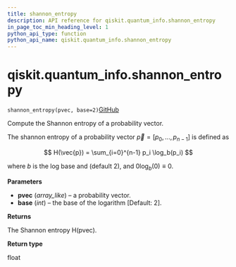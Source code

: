 ```yaml
---
title: shannon_entropy
description: API reference for qiskit.quantum_info.shannon_entropy
in_page_toc_min_heading_level: 1
python_api_type: function
python_api_name: qiskit.quantum_info.shannon_entropy
---
```


# qiskit.quantum\_info.shannon\_entropy

<span id="qiskit.quantum_info.shannon_entropy" />

`shannon_entropy(pvec, base=2)`[GitHub](https://github.com/qiskit/qiskit/tree/stable/0.20/qiskit/quantum_info/states/utils.py "view source code")

Compute the Shannon entropy of a probability vector.

The shannon entropy of a probability vector $\vec{p} = [p_0, ..., p_{n-1}]$ is defined as

$$
H(\vec{p}) = \sum_{i=0}^{n-1} p_i \log_b(p_i)
$$

where $b$ is the log base and (default 2), and $0 \log_b(0) \equiv 0$.

**Parameters**

*   **pvec** (*array\_like*) – a probability vector.
*   **base** (*int*) – the base of the logarithm \[Default: 2].

**Returns**

The Shannon entropy H(pvec).

**Return type**

float

